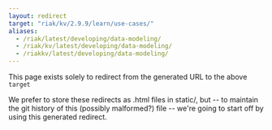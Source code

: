 ```yaml
---
layout: redirect
target: "riak/kv/2.9.9/learn/use-cases/"
aliases:
  - /riak/latest/developing/data-modeling/
  - /riak/kv/latest/developing/data-modeling/
  - /riakkv/latest/developing/data-modeling/
---
```


This page exists solely to redirect from the generated URL to the above `target`

We prefer to store these redirects as .html files in static/, but -- to maintain
the git history of this (possibly malformed?) file -- we're going to start off
by using this generated redirect.



